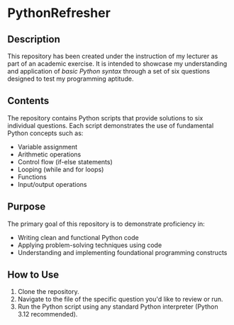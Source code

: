 # PythonRefresher

## Description

This repository has been created under the instruction of my lecturer as part of an academic exercise. It is intended to showcase my understanding and application of *basic Python syntax* through a set of six questions designed to test my programming aptitude.

## Contents

The repository contains Python scripts that provide solutions to six individual questions. Each script demonstrates the use of fundamental Python concepts such as:

- Variable assignment
- Arithmetic operations
- Control flow (if-else statements)
- Looping (while and for loops)
- Functions
- Input/output operations

## Purpose

The primary goal of this repository is to demonstrate proficiency in:

- Writing clean and functional Python code
- Applying problem-solving techniques using code
- Understanding and implementing foundational programming constructs

## How to Use

1. Clone the repository.
2. Navigate to the file of the specific question you'd like to review or run.
3. Run the Python script using any standard Python interpreter (Python 3.12 recommended).
